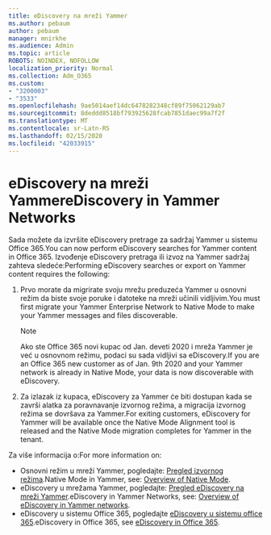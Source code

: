 ```yaml
---
title: eDiscovery na mreži Yammer
ms.author: pebaum
author: pebaum
manager: mnirkhe
ms.audience: Admin
ms.topic: article
ROBOTS: NOINDEX, NOFOLLOW
localization_priority: Normal
ms.collection: Adm_O365
ms.custom:
- "3200003"
- "3533"
ms.openlocfilehash: 9ae5014aef14dc6478282348cf89f75062129ab7
ms.sourcegitcommit: 8deddd8518bf793925628fcab7851daec99a7f2f
ms.translationtype: MT
ms.contentlocale: sr-Latn-RS
ms.lasthandoff: 02/15/2020
ms.locfileid: "42033915"
---
```

# <a name="ediscovery-in-yammer-networks"></a><span data-ttu-id="982ea-102">eDiscovery na mreži Yammer</span><span class="sxs-lookup"><span data-stu-id="982ea-102">eDiscovery in Yammer Networks</span></span>

<span data-ttu-id="982ea-103">Sada možete da izvršite eDiscovery pretrage za sadržaj Yammer u sistemu Office 365.</span><span class="sxs-lookup"><span data-stu-id="982ea-103">You can now perform eDiscovery searches for Yammer content in Office 365.</span></span>  <span data-ttu-id="982ea-104">Izvođenje eDiscovery pretraga ili izvoz na Yammer sadržaj zahteva sledeće:</span><span class="sxs-lookup"><span data-stu-id="982ea-104">Performing eDiscovery searches or export on Yammer content requires the following:</span></span>

1. <span data-ttu-id="982ea-105">Prvo morate da migrirate svoju mrežu preduzeća Yammer u osnovni režim da biste svoje poruke i datoteke na mreži učinili vidljivim.</span><span class="sxs-lookup"><span data-stu-id="982ea-105">You must first migrate your Yammer Enterprise Network to Native Mode to make your Yammer messages and files discoverable.</span></span>

   > [!NOTE] 
   ><span data-ttu-id="982ea-106">Ako ste Office 365 novi kupac od Jan. deveti 2020 i mreža Yammer je već u osnovnom režimu, podaci su sada vidljivi sa eDiscovery.</span><span class="sxs-lookup"><span data-stu-id="982ea-106">If you are an Office 365 new customer as of Jan. 9th 2020 and your Yammer network is already in Native Mode, your data is now discoverable with eDiscovery.</span></span>

2. <span data-ttu-id="982ea-107">Za izlazak iz kupaca, eDiscovery za Yammer će biti dostupan kada se završi alatka za poravnavanje izvornog režima, a migracija izvornog režima se dovršava za Yammer.</span><span class="sxs-lookup"><span data-stu-id="982ea-107">For exiting customers, eDiscovery for Yammer will be available once the Native Mode Alignment tool is released and the Native Mode migration completes for Yammer in the tenant.</span></span>

<span data-ttu-id="982ea-108">Za više informacija o:</span><span class="sxs-lookup"><span data-stu-id="982ea-108">For more information on:</span></span>

- <span data-ttu-id="982ea-109">Osnovni režim u mreži Yammer, pogledajte: [Pregled izvornog režima](https://docs.microsoft.com/yammer/configure-your-yammer-network/overview-native-mode).</span><span class="sxs-lookup"><span data-stu-id="982ea-109">Native Mode in Yammer, see: [Overview of Native Mode](https://docs.microsoft.com/yammer/configure-your-yammer-network/overview-native-mode).</span></span>
- <span data-ttu-id="982ea-110">eDiscovery u mrežama Yammer, pogledajte: [Pregled eDiscovery na mreži Yammer](https://docs.microsoft.com/en-us/yammer/manage-security-and-compliance/overview-of-ediscovery).</span><span class="sxs-lookup"><span data-stu-id="982ea-110">eDiscovery in Yammer Networks, see: [Overview of eDiscovery in Yammer networks](https://docs.microsoft.com/en-us/yammer/manage-security-and-compliance/overview-of-ediscovery).</span></span>
- <span data-ttu-id="982ea-111">eDiscovery u sistemu Office 365, pogledajte [eDiscovery u sistemu office 365](https://docs.microsoft.com/en-us/microsoft-365/compliance/ediscovery).</span><span class="sxs-lookup"><span data-stu-id="982ea-111">eDiscovery in Office 365, see [eDiscovery in Office 365](https://docs.microsoft.com/en-us/microsoft-365/compliance/ediscovery).</span></span>
